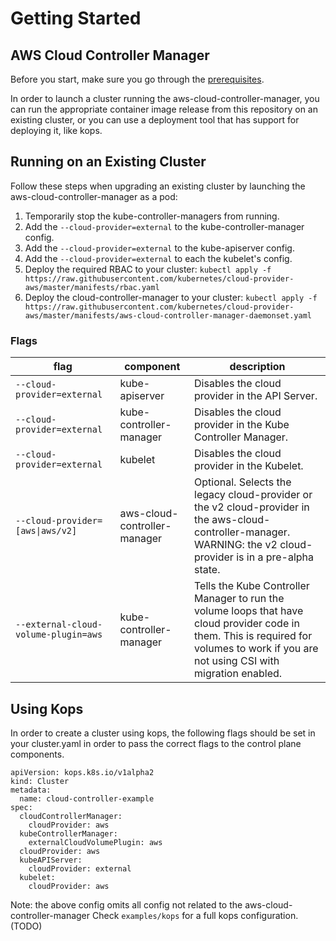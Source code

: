 # Getting Started

## AWS Cloud Controller Manager

Before you start, make sure you go through the [prerequisites](../prerequisites.md).

In order to launch a cluster running the aws-cloud-controller-manager, you can run the appropriate container image release from this repository on an existing cluster, or you can use a deployment tool that has support for deploying it, like kops.

## Running on an Existing Cluster

Follow these steps when upgrading an existing cluster by launching the aws-cloud-controller-manager as a pod:
1. Temporarily stop the kube-controller-managers from running.
1. Add the `--cloud-provider=external` to the kube-controller-manager config.
1. Add the `--cloud-provider=external` to the kube-apiserver config.
1. Add the `--cloud-provider=external` to each the kubelet's config.
1. Deploy the required RBAC to your cluster:
    `kubectl apply -f https://raw.githubusercontent.com/kubernetes/cloud-provider-aws/master/manifests/rbac.yaml`
1. Deploy the cloud-controller-manager to your cluster:
    `kubectl apply -f https://raw.githubusercontent.com/kubernetes/cloud-provider-aws/master/manifests/aws-cloud-controller-manager-daemonset.yaml`

### Flags

| flag | component | description |
|------|-----------|-------------|
| `--cloud-provider=external` | kube-apiserver | Disables the cloud provider in the API Server. |
| `--cloud-provider=external` | kube-controller-manager | Disables the cloud provider in the Kube Controller Manager. |
| `--cloud-provider=external` | kubelet | Disables the cloud provider in the Kubelet. |
| <code>--cloud-provider=[aws&#124;aws/v2]</code> | aws-cloud-controller-manager | Optional.  Selects the legacy cloud-provider or the v2 cloud-provider in the aws-cloud-controller-manager. WARNING: the v2 cloud-provider is in a pre-alpha state. |
| `--external-cloud-volume-plugin=aws` | kube-controller-manager | Tells the Kube Controller Manager to run the volume loops that have cloud provider code in them.  This is required for volumes to work if you are not using CSI with migration enabled. |

## Using Kops

In order to create a cluster using kops, the following flags should be set in your cluster.yaml in order to pass the correct flags to the control plane components.

```
apiVersion: kops.k8s.io/v1alpha2
kind: Cluster
metadata:
  name: cloud-controller-example
spec:
  cloudControllerManager:
    cloudProvider: aws
  kubeControllerManager:
    externalCloudVolumePlugin: aws
  cloudProvider: aws
  kubeAPIServer:
    cloudProvider: external
  kubelet:
    cloudProvider: aws
```

Note: the above config omits all config not related to the aws-cloud-controller-manager Check `examples/kops` for a full kops configuration. (TODO)
